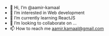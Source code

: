 - 👋 Hi, I’m @aamir-kamaal
- 👀 I’m interested in Web development
- 🌱 I’m currently learning ReactJS
- 💞️ I’m looking to collaborate on ...
- 📫 How to reach me aamir.kamaal@gmail.com

<!---
aamir-kamaal/aamir-kamaal is a ✨ special ✨ repository because its `README.md` (this file) appears on your GitHub profile.
You can click the Preview link to take a look at your changes.
--->
